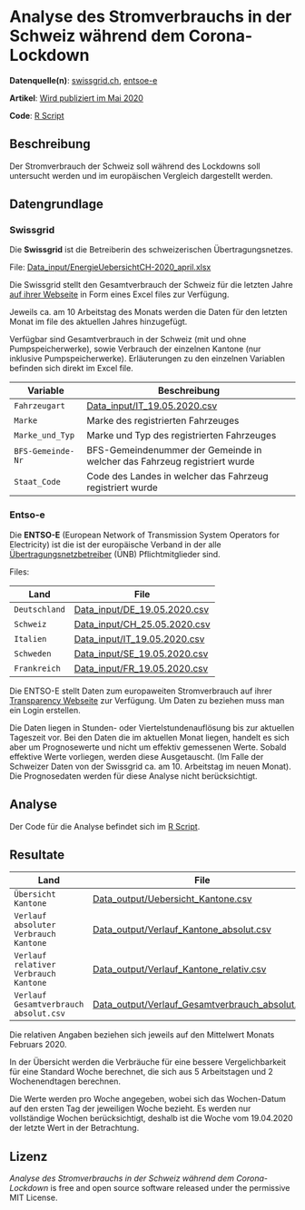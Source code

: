 # Analyse des Stromverbrauchs in der Schweiz während dem Corona-Lockdown

**Datenquelle(n)**: [swissgrid.ch](https://www.swissgrid.ch/de/home/operation/grid-data.html), [entsoe-e](https://www.entsoe.eu/) 

**Artikel**: [Wird publiziert im Mai 2020](https://www.tagesanzeiger.ch/)

**Code**: [R Script]([elektrizitaet.R](https://github.com/tamedia-ddj/2020_05_Stromverbrauch/blob/master/elektrizitaet.R))

## Beschreibung

Der Stromverbrauch der Schweiz soll während des Lockdowns soll untersucht werden und im europäischen Vergleich dargestellt werden. 

## Datengrundlage

### Swissgrid

Die **Swissgrid** ist die Betreiberin des schweizerischen Übertragungsnetzes.

File: [Data_input/EnergieUebersichtCH-2020_april.xlsx](Data_input/EnergieUebersichtCH-2020_april.xlsx)

Die Swissgrid stellt den Gesamtverbrauch der Schweiz für die letzten Jahre [auf ihrer Webseite](https://www.swissgrid.ch/de/home/operation/grid-data.html) in Form eines Excel files zur Verfügung.

Jeweils ca. am 10 Arbeitstag des Monats werden die Daten für den letzten Monat im file des aktuellen Jahres hinzugefügt.

Verfügbar sind Gesamtverbrauch in der Schweiz (mit und ohne Pumpspeicherwerke), sowie Verbrauch der einzelnen Kantone (nur inklusive Pumpspeicherwerke). Erläuterungen zu den einzelnen Variablen befinden sich direkt im Excel file.



| Variable          | Beschreibung                                                 |
| ----------------- | ------------------------------------------------------------ |
| `Fahrzeugart`     | [Data_input/IT_19.05.2020.csv](Data_input/IT_19.05.2020.csv) |
| `Marke`           | Marke des registrierten Fahrzeuges                           |
| `Marke_und_Typ`   | Marke und Typ des registrierten Fahrzeuges                   |
| `BFS-Gemeinde-Nr` | BFS-Gemeindenummer der Gemeinde in welcher das Fahrzeug registriert wurde |
| `Staat_Code`      | Code des Landes in welcher das Fahrzeug registriert wurde    |



### Entso-e

Die **ENTSO-E** (European Network of Transmission System Operators for Electricity) ist die ist der europäische Verband in der alle [Übertragungsnetzbetreiber](https://de.wikipedia.org/wiki/Übertragungsnetzbetreiber) (ÜNB) Pflichtmitglieder sind.

Files: 

| Land          | File                                                         |
| ------------- | ------------------------------------------------------------ |
| `Deutschland` | [Data_input/DE_19.05.2020.csv](Data_input/DE_19.05.2020.csv) |
| `Schweiz`     | [Data_input/CH_25.05.2020.csv](Data_input/CH_25.05.2020.csv) |
| `Italien`     | [Data_input/IT_19.05.2020.csv](Data_input/IT_19.05.2020.csv) |
| `Schweden`    | [Data_input/SE_19.05.2020.csv](Data_input/SE_19.05.2020.csv) |
| `Frankreich`  | [Data_input/FR_19.05.2020.csv](Data_input/FR_19.05.2020.csv) |

Die ENTSO-E stellt Daten zum europaweiten Stromverbrauch auf ihrer [Transparency Webseite](https://transparency.entsoe.eu/) zur Verfügung. Um Daten zu beziehen muss man ein Login erstellen. 

Die Daten liegen in Stunden- oder Viertelstundenauflösung bis zur aktuellen Tageszeit vor. Bei den Daten die im aktuellen Monat liegen, handelt es sich aber um Prognosewerte und nicht um effektiv gemessenen Werte. Sobald effektive Werte vorliegen, werden diese Ausgetauscht. (Im Falle der Schweizer Daten von der Swissgrid ca. am 10. Arbeitstag im neuen Monat). Die Prognosedaten werden für diese Analyse nicht berücksichtigt.



## Analyse

Der Code für die Analyse befindet sich im [R Script]([elektrizitaet.R](https://github.com/tamedia-ddj/2020_05_Stromverbrauch/blob/master/elektrizitaet.R)).

## Resultate

| Land                                  | File                                                         |
| ------------------------------------- | ------------------------------------------------------------ |
| `Übersicht Kantone`                   | [Data_output/Uebersicht_Kantone.csv](Data_output/Uebersicht_Kantone.csv) |
| `Verlauf absoluter Verbrauch Kantone` | [Data_output/Verlauf_Kantone_absolut.csv](Data_output/Verlauf_Kantone_absolut.csv) |
| `Verlauf relativer Verbrauch Kantone` | [Data_output/Verlauf_Kantone_relativ.csv](Data_output/Verlauf_Kantone_relativ.csv) |
| `Verlauf Gesamtverbrauch absolut.csv` | [Data_output/Verlauf_Gesamtverbrauch_absolut.csv](Data_output/Verlauf_Gesamtverbrauch_absolut.csv) |

Die relativen Angaben beziehen sich jeweils auf den Mittelwert Monats Februars 2020.

In der Übersicht werden die Verbräuche für eine bessere Vergelichbarkeit für eine Standard Woche berechnet, die sich aus 5 Arbeitstagen und 2 Wochenendtagen berechnen.

Die Werte werden pro Woche angegeben, wobei sich das Wochen-Datum auf den ersten Tag der jeweiligen Woche bezieht.  Es werden nur vollständige Wochen berücksichtigt, deshalb ist die Woche vom 19.04.2020 der letzte Wert in der Betrachtung.



## Lizenz

*Analyse des Stromverbrauchs in der Schweiz während dem Corona-Lockdown* is free and open source software released under the permissive MIT License.

